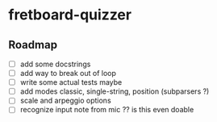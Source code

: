 # fretboard-quizzer

## Roadmap

- [ ] add some docstrings
- [ ] add way to break out of loop
- [ ] write some actual tests maybe
- [ ] add modes classic, single-string, position (subparsers ?)
- [ ] scale and arpeggio options
- [ ] recognize input note from mic ?? is this even doable
